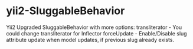 yii2-SluggableBehavior
======================

Yii2 Upgraded SluggableBehavior with more options: 
transliterator - You could change transliterator for Inflector 
forceUpdate - Enable/Disable slug attribute update when model updates, if previous slug already exists.
